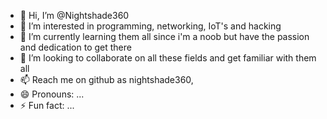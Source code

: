 - 👋 Hi, I’m @Nightshade360
- 👀 I’m interested in programming, networking, IoT's and hacking
- 🌱 I’m currently learning them all since i'm a noob but have the passion and dedication to get there
- 💞️ I’m looking to collaborate on all these fields and get familiar with them all
- 📫 Reach me on github as nightshade360, 
- 😄 Pronouns: ...
- ⚡ Fun fact: ...

<!---
Nightshade360/Nightshade360 is a ✨ special ✨ repository because its `README.md` (this file) appears on your GitHub profile.
You can click the Preview link to take a look at your changes.
--->
